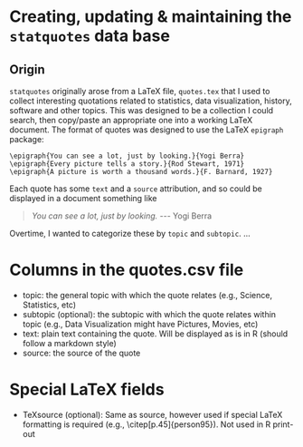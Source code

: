 # Creating, updating & maintaining the `statquotes` data base

## Origin

`statquotes` originally arose from a LaTeX file, `quotes.tex`  that I used to collect interesting quotations
related to statistics, data visualization, history, software and other topics. This was designed to be a collection I could search, then copy/paste an appropriate one into a working LaTeX document.  The format
of quotes was designed to use the LaTeX `epigraph` package:

```
\epigraph{You can see a lot, just by looking.}{Yogi Berra}
\epigraph{Every picture tells a story.}{Rod Stewart, 1971}
\epigraph{A picture is worth a thousand words.}{F. Barnard, 1927}
```
Each quote has some `text` and a `source` attribution, and so could be displayed in a document something like

> *You can see a lot, just by looking.* 
> --- Yogi Berra

Overtime, I wanted to categorize these by `topic` and `subtopic`. ...


# Columns in the quotes.csv file

- topic: the general topic with which the quote relates (e.g., Science, Statistics, etc)
- subtopic (optional): the subtopic with which the quote relates within topic (e.g., Data Visualization might have 
  Pictures, Movies, etc)
- text: plain text containing the quote. Will be displayed as is in R (should follow a markdown style)
- source: the source of the quote

# Special LaTeX fields

- TeXsource (optional): Same as source, however used if special LaTeX formatting is required (e.g., \citep[p.45]{person95}). Not used in R print-out
